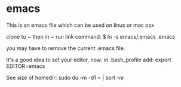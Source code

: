 # emacs
This is an emacs file which can be used on linux or mac osx

clone to ~ then in ~ run link command:
$ ln -s emacs/.emacs .emacs

you may have to remove the current .emacs file.

It's a good idea to set your editor, now:
in .bash_profile add:
export EDITOR=emacs

See size of homedir:
sudo du -m -d1 ~ | sort -nr
